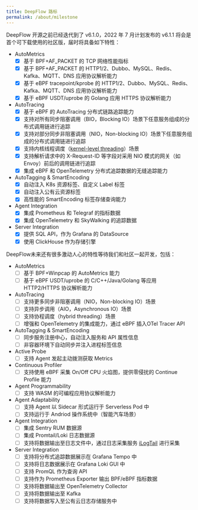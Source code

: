 ```yaml
---
title: DeepFlow 路标
permalink: /about/milestone
---
```


DeepFlow 开源之前已经迭代到了 v6.1.0，2022 年 7 月计划发布的 v6.1.1 将会是首个可下载使用的社区版，届时将具备如下特性：
- AutoMetrics
  - [x] 基于 BPF+AF\_PACKET 的 TCP 网络性能指标
  - [x] 基于 BPF+AF\_PACKET 的 HTTP1/2、Dubbo、MySQL、Redis、Kafka、MQTT、DNS 应用协议解析能力
  - [x] 基于 eBPF tracepoint/kprobe 的 HTTP1/2、Dubbo、MySQL、Redis、Kafka、MQTT、DNS 应用协议解析能力
  - [x] 基于 eBPF USDT/uprobe 的 Golang 应用 HTTPS 协议解析能力
- AutoTracing
  - [x] 基于 eBPF 的 AutoTracing 分布式链路追踪能力
  - [x] 支持对所有同步阻塞调用（BIO，Blocking IO）场景下任意服务组成的分布式调用链进行追踪
  - [x] 支持对部分同步非阻塞调用（NIO，Non-blocking IO）场景下任意服务组成的分布式调用链进行追踪
  - [x] 支持内核线程调度（[kernel-level threading](https://en.wikipedia.org/wiki/Thread_(computing))）场景
  - [x] 支持解析请求中的 X-Request-ID 等字段对采用 NIO 模式的网关（如 Envoy）前后的调用链进行追踪
  - [x] 集成 eBPF 和 OpenTelemetry 分布式追踪数据的无缝追踪能力
- AutoTagging & SmartEncoding
  - [x] 自动注入 K8s 资源标签、自定义 Label 标签
  - [x] 自动注入公有云资源标签
  - [x] 高性能的 SmartEncoding 标签存储查询能力
- Agent Integration
  - [x] 集成 Prometheus 和 Telegraf 的指标数据
  - [x] 集成 OpenTelemetry 和 SkyWalking 的追踪数据
- Server Integration
  - [x] 提供 SQL API，作为 Grafana 的 DataSource
  - [x] 使用 ClickHouse 作为存储引擎

DeepFlow未来还有很多激动人心的特性等待我们和社区一起开发，包括：
- AutoMetrics
  - [ ] 基于 BPF+Winpcap 的 AutoMetrics 能力
  - [ ] 基于 eBPF USDT/uprobe 的 C/C++/Java/Golang 等应用 HTTP2/HTTPS 协议解析能力
- AutoTracing
  - [ ] 支持更多同步非阻塞调用（NIO，Non-blocking IO）场景
  - [ ] 支持异步调用（AIO，Asynchronous IO）场景
  - [ ] 支持协程调度（hybrid threading）场景
  - [ ] 增强和 OpenTelemetry 的集成能力，通过 eBPF 插入OTel Tracer API
- AutoTagging & SmartEncoding
  - [ ] 同步服务注册中心，自动注入服务和 API 属性信息
  - [ ] 非容器环境下自动同步并注入进程标签信息
- Active Probe
  - [ ] 支持 Agent 发起主动拨测获取 Metrics
- Continuous Profiler
  - [ ] 支持使用 eBPF 采集 On/Off CPU 火焰图，提供零侵扰的 Continue Profile 能力
- Agent Programmability
  - [ ] 支持 WASM 的可编程应用协议解析能力
- Agent Adaptability
  - [ ] 支持 Agent 以 Sidecar 形式运行于 Serverless Pod 中
  - [ ] 支持运行于 Andriod 操作系统中（智能汽车场景）
- Agent Integration
  - [ ] 集成 Sentry RUM 数据源
  - [ ] 集成 Promtail/Loki 日志数据源
  - [ ] 支持将数据输出至日志文件中，通过日志采集服务 [iLogTail](https://github.com/alibaba/ilogtail) 进行采集
- Server Integration
  - [ ] 支持将分布式追踪数据展示在 Grafana Tempo 中
  - [ ] 支持将日志数据展示在 Grafana Loki GUI 中
  - [ ] 支持 PromQL 作为查询 API
  - [ ] 支持作为 Prometheus Exporter 输出 BPF/eBPF 指标数据
  - [ ] 支持将数据输出至 OpenTelemetry Collector
  - [ ] 支持将数据输出至 Kafka
  - [ ] 支持将数据写入至公有云日志存储服务中
